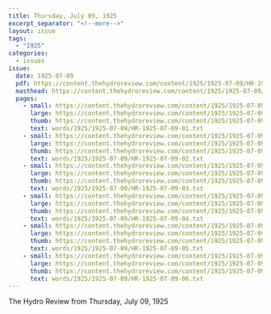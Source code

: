 ```yaml
---
title: Thursday, July 09, 1925
excerpt_separator: "<!--more-->"
layout: issue
tags:
  - "1925"
categories:
  - issues
issue:
  date: 1925-07-09
  pdf: https://content.thehydroreview.com/content/1925/1925-07-09/HR-1925-07-09.pdf
  masthead: https://content.thehydroreview.com/content/1925/1925-07-09/masthead/HR-1925-07-09.jpg
  pages:
    - small: https://content.thehydroreview.com/content/1925/1925-07-09/small/HR-1925-07-09-01.jpg
      large: https://content.thehydroreview.com/content/1925/1925-07-09/large/HR-1925-07-09-01.jpg
      thumb: https://content.thehydroreview.com/content/1925/1925-07-09/thumbnails/HR-1925-07-09-01.jpg
      text: words/1925/1925-07-09/HR-1925-07-09-01.txt
    - small: https://content.thehydroreview.com/content/1925/1925-07-09/small/HR-1925-07-09-02.jpg
      large: https://content.thehydroreview.com/content/1925/1925-07-09/large/HR-1925-07-09-02.jpg
      thumb: https://content.thehydroreview.com/content/1925/1925-07-09/thumbnails/HR-1925-07-09-02.jpg
      text: words/1925/1925-07-09/HR-1925-07-09-02.txt
    - small: https://content.thehydroreview.com/content/1925/1925-07-09/small/HR-1925-07-09-03.jpg
      large: https://content.thehydroreview.com/content/1925/1925-07-09/large/HR-1925-07-09-03.jpg
      thumb: https://content.thehydroreview.com/content/1925/1925-07-09/thumbnails/HR-1925-07-09-03.jpg
      text: words/1925/1925-07-09/HR-1925-07-09-03.txt
    - small: https://content.thehydroreview.com/content/1925/1925-07-09/small/HR-1925-07-09-04.jpg
      large: https://content.thehydroreview.com/content/1925/1925-07-09/large/HR-1925-07-09-04.jpg
      thumb: https://content.thehydroreview.com/content/1925/1925-07-09/thumbnails/HR-1925-07-09-04.jpg
      text: words/1925/1925-07-09/HR-1925-07-09-04.txt
    - small: https://content.thehydroreview.com/content/1925/1925-07-09/small/HR-1925-07-09-05.jpg
      large: https://content.thehydroreview.com/content/1925/1925-07-09/large/HR-1925-07-09-05.jpg
      thumb: https://content.thehydroreview.com/content/1925/1925-07-09/thumbnails/HR-1925-07-09-05.jpg
      text: words/1925/1925-07-09/HR-1925-07-09-05.txt
    - small: https://content.thehydroreview.com/content/1925/1925-07-09/small/HR-1925-07-09-06.jpg
      large: https://content.thehydroreview.com/content/1925/1925-07-09/large/HR-1925-07-09-06.jpg
      thumb: https://content.thehydroreview.com/content/1925/1925-07-09/thumbnails/HR-1925-07-09-06.jpg
      text: words/1925/1925-07-09/HR-1925-07-09-06.txt
---
```


The Hydro Review from Thursday, July 09, 1925

<!--more-->

